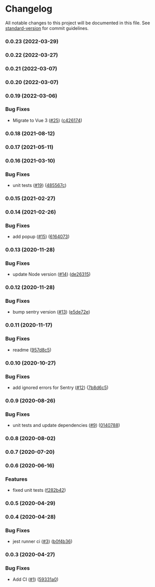 # Changelog

All notable changes to this project will be documented in this file. See [standard-version](https://github.com/conventional-changelog/standard-version) for commit guidelines.

### 0.0.23 (2022-03-29)

### 0.0.22 (2022-03-27)

### 0.0.21 (2022-03-07)

### 0.0.20 (2022-03-07)

### 0.0.19 (2022-03-06)


### Bug Fixes

* Migrate to Vue 3 ([#25](https://github.com/yurist38/linkedin-video-downloader/issues/25)) ([c426174](https://github.com/yurist38/linkedin-video-downloader/commit/c4261746adb19f0623e24e2ccb9cc5298a72be60))

### 0.0.18 (2021-08-12)

### 0.0.17 (2021-05-11)

### 0.0.16 (2021-03-10)


### Bug Fixes

* unit tests ([#19](https://github.com/yurist38/linkedin-video-downloader/issues/19)) ([485567c](https://github.com/yurist38/linkedin-video-downloader/commit/485567cda77784cdb06d19555cf994419abd4601))

### 0.0.15 (2021-02-27)

### 0.0.14 (2021-02-26)


### Bug Fixes

* add popup ([#15](https://github.com/yurist38/linkedin-video-downloader/issues/15)) ([6164073](https://github.com/yurist38/linkedin-video-downloader/commit/61640738028c9f0b4c3f2c4ea6c0981fe841e786))

### 0.0.13 (2020-11-28)


### Bug Fixes

* update Node version ([#14](https://github.com/yurist38/linkedin-video-downloader/issues/14)) ([de26315](https://github.com/yurist38/linkedin-video-downloader/commit/de263152403d0da58b2182f83ef8f2663298e374))

### 0.0.12 (2020-11-28)


### Bug Fixes

* bump sentry version ([#13](https://github.com/yurist38/linkedin-video-downloader/issues/13)) ([e5de72e](https://github.com/yurist38/linkedin-video-downloader/commit/e5de72e9a8cf474b5e129e75d0d513343ffd18f4))

### 0.0.11 (2020-11-17)


### Bug Fixes

* readme ([957d8c5](https://github.com/yurist38/linkedin-video-downloader/commit/957d8c5e3f3d12b2818ec0b5b9bd23d8e0bc035b))

### 0.0.10 (2020-10-27)


### Bug Fixes

* add ignored errors for Sentry ([#12](https://github.com/yurist38/linkedin-video-downloader/issues/12)) ([7b8d6c5](https://github.com/yurist38/linkedin-video-downloader/commit/7b8d6c5bd4068877c28b4a0d46b7710f02a86765))

### 0.0.9 (2020-08-26)


### Bug Fixes

* unit tests and update dependencies ([#9](https://github.com/yurist38/linkedin-video-downloader/issues/9)) ([0140788](https://github.com/yurist38/linkedin-video-downloader/commit/0140788e1af5ab144aea88a18316c254a1ff6bad))

### 0.0.8 (2020-08-02)

### 0.0.7 (2020-07-20)

### 0.0.6 (2020-06-16)


### Features

* fixed unit tests ([f282b42](https://github.com/yurist38/linkedin-video-downloader/commit/f282b42fa9af6e9e4fabe4af9c08ffe55a2222b2))

### 0.0.5 (2020-04-29)

### 0.0.4 (2020-04-28)


### Bug Fixes

* jest runner ci ([#3](https://github.com/yurist38/linkedin-video-downloader/issues/3)) ([b0f4b36](https://github.com/yurist38/linkedin-video-downloader/commit/b0f4b36185c5ba7940359f63866436c33da58f14))

### 0.0.3 (2020-04-27)


### Bug Fixes

* Add CI ([#1](https://github.com/yurist38/linkedin-video-downloader/issues/1)) ([59331a0](https://github.com/yurist38/linkedin-video-downloader/commit/59331a0eb81926911d5758812e6f68a0ffbd4b12))

